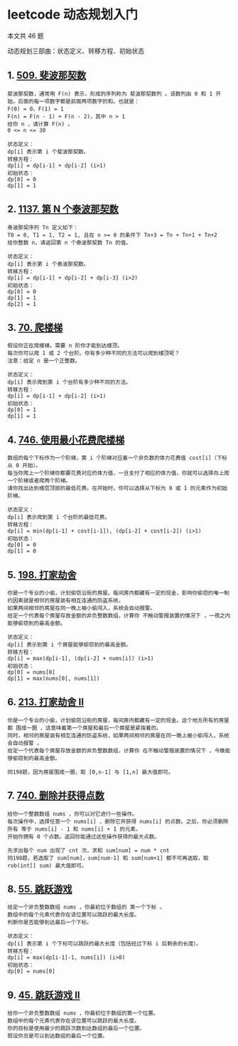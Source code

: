 # leetcode 动态规划入门

本文共 46 题

动态规划三部曲：状态定义、转移方程、初始状态

## 1. [509. 斐波那契数](https://leetcode-cn.com/problems/fibonacci-number/)

```
斐波那契数，通常用 F(n) 表示，形成的序列称为 斐波那契数列 。该数列由 0 和 1 开始，后面的每一项数字都是前面两项数字的和。也就是：
F(0) = 0，F(1) = 1
F(n) = F(n - 1) + F(n - 2)，其中 n > 1
给你 n ，请计算 F(n) 。
0 <= n <= 30

状态定义：
dp[i] 表示第 i 个斐波那契数。
转移方程：
dp[i] = dp[i-1] + dp[i-2] (i>1)
初始状态：
dp[0] = 0
dp[1] = 1
```

## 2. [1137. 第 N 个泰波那契数](https://leetcode-cn.com/problems/n-th-tribonacci-number/)

```
泰波那契序列 Tn 定义如下：
T0 = 0, T1 = 1, T2 = 1, 且在 n >= 0 的条件下 Tn+3 = Tn + Tn+1 + Tn+2
给你整数 n，请返回第 n 个泰波那契数 Tn 的值。

状态定义：
dp[i] 表示第 i 个泰波那契数。
转移方程：
dp[i] = dp[i-1] + dp[i-2] + dp[i-3] (i>2)
初始状态：
dp[0] = 0
dp[1] = 1
dp[2] = 1
```

## 3. [70. 爬楼梯](https://leetcode-cn.com/problems/climbing-stairs/)

```
假设你正在爬楼梯。需要 n 阶你才能到达楼顶。
每次你可以爬 1 或 2 个台阶。你有多少种不同的方法可以爬到楼顶呢？
注意：给定 n 是一个正整数。

状态定义：
dp[i] 表示爬到第 i 个台阶有多少种不同的方法。
转移方程：
dp[i] = dp[i-1] + dp[i-2] (i>1)
初始状态：
dp[0] = 1
dp[1] = 1
```

## 4. [746. 使用最小花费爬楼梯](https://leetcode-cn.com/problems/min-cost-climbing-stairs/)

```
数组的每个下标作为一个阶梯，第 i 个阶梯对应着一个非负数的体力花费值 cost[i]（下标从 0 开始）。
每当你爬上一个阶梯你都要花费对应的体力值，一旦支付了相应的体力值，你就可以选择向上爬一个阶梯或者爬两个阶梯。
请你找出达到楼层顶部的最低花费。在开始时，你可以选择从下标为 0 或 1 的元素作为初始阶梯。

状态定义：
dp[i] 表示爬到第 i 个台阶的最低花费。
转移方程：
dp[i] = min(dp[i-1] + cost[i-1]), (dp[i-2] + cost[i-2]) (i>1)
初始状态：
dp[0] = 0
dp[1] = 0
```

## 5. [198. 打家劫舍](https://leetcode-cn.com/problems/house-robber/)

```
你是一个专业的小偷，计划偷窃沿街的房屋。每间房内都藏有一定的现金，影响你偷窃的唯一制约因素就是相邻的房屋装有相互连通的防盗系统，
如果两间相邻的房屋在同一晚上被小偷闯入，系统会自动报警。
给定一个代表每个房屋存放金额的非负整数数组，计算你 不触动警报装置的情况下 ，一夜之内能够偷窃到的最高金额。

状态定义：
dp[i] 表示到第 i 个房屋能够偷窃到的最高金额。
转移方程：
dp[i] = max(dp[i-1], (dp[i-2] + nums[i]) (i>1)
初始状态：
dp[0] = nums[0]
dp[1] = max(nums[0], nums[1])
```

## 6. [213. 打家劫舍 II](https://leetcode-cn.com/problems/house-robber-ii/)

```
你是一个专业的小偷，计划偷窃沿街的房屋，每间房内都藏有一定的现金。这个地方所有的房屋都 围成一圈 ，这意味着第一个房屋和最后一个房屋是紧挨着的。
同时，相邻的房屋装有相互连通的防盗系统，如果两间相邻的房屋在同一晚上被小偷闯入，系统会自动报警 。
给定一个代表每个房屋存放金额的非负整数数组，计算你 在不触动警报装置的情况下 ，今晚能够偷窃到的最高金额。

同198题，因为房屋围成一圈，取 [0,n-1] 与 [1,n] 最大值即可。
```

## 7. [740. 删除并获得点数](https://leetcode-cn.com/problems/delete-and-earn/)

```
给你一个整数数组 nums ，你可以对它进行一些操作。
每次操作中，选择任意一个 nums[i] ，删除它并获得 nums[i] 的点数。之后，你必须删除 所有 等于 nums[i] - 1 和 nums[i] + 1 的元素。
开始你拥有 0 个点数。返回你能通过这些操作获得的最大点数。

先求出每个 num 出现了 cnt 次，求和 sum[num] = num * cnt
同198题，若选取了 sum[num]，sum[num-1] 和 sum[num+1] 都不可再选取，取 rob(int[] sum) 最大值即可。
```

## 8. [55. 跳跃游戏](https://leetcode-cn.com/problems/jump-game/)

```
给定一个非负整数数组 nums ，你最初位于数组的 第一个下标 。
数组中的每个元素代表你在该位置可以跳跃的最大长度。
判断你是否能够到达最后一个下标。

状态定义：
dp[i] 表示第 i 个下标可以跳跃的最大长度（包括经过下标 i 后剩余的长度）。
转移方程：
dp[i] = max(dp[i-1]-1, nums[i]) (i>0)
初始状态：
dp[0] = nums[0]
```

## 9. [45. 跳跃游戏 II](https://leetcode-cn.com/problems/jump-game-ii/)

```
给你一个非负整数数组 nums ，你最初位于数组的第一个位置。
数组中的每个元素代表你在该位置可以跳跃的最大长度。
你的目标是使用最少的跳跃次数到达数组的最后一个位置。
假设你总是可以到达数组的最后一个位置。


```


[]()
[]()
[]()